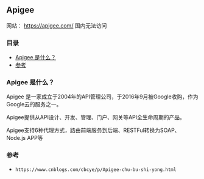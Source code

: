 ## Apigee

网站： https://apigee.com/ 国内无法访问

### 目录
* [Apigee 是什么？](#Apigee-是什么？)
* [参考](#参考)

### Apigee 是什么？
Apigee 是一家成立于2004年的API管理公司，于2016年9月被Google收购，作为Google云的服务之一。

Apigee提供从API设计、开发、管理、门户、网关等API全生命周期的产品。

Apigee支持6种代理方式，路由前端服务到后端、RESTFul转换为SOAP、Node.js APP等

### 参考
* `https://www.cnblogs.com/cbcye/p/Apigee-chu-bu-shi-yong.html`
